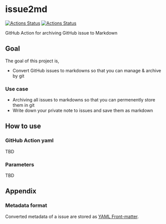 # issue2md

[![Actions Status](https://github.com/go-zen-chu/issue2md/workflows/ci/badge.svg)](https://github.com/go-zen-chu/issue2md/actions)
[![Actions Status](https://github.com/go-zen-chu/issue2md/workflows/push-image/badge.svg)](https://github.com/go-zen-chu/issue2md/actions)

GitHub Action for archiving GitHub issue to Markdown

## Goal

The goal of this project is,

- Convert GitHub issues to markdowns so that you can manage & archive by git

### Use case

- Archiving all issues to markdowns so that you can permenently store them in git
- Write down your private note to issues and save them as markdown

## How to use

### GitHub Action yaml

TBD

### Parameters

TBD

## Appendix

### Metadata format

Converted metadata of a issue are stored as [YAML Front-matter](https://jekyllrb.com/docs/front-matter/).

